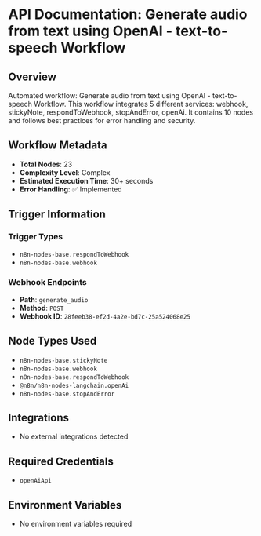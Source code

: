 # API Documentation: Generate audio from text using OpenAI - text-to-speech Workflow

## Overview
Automated workflow: Generate audio from text using OpenAI - text-to-speech Workflow. This workflow integrates 5 different services: webhook, stickyNote, respondToWebhook, stopAndError, openAi. It contains 10 nodes and follows best practices for error handling and security.

## Workflow Metadata
- **Total Nodes**: 23
- **Complexity Level**: Complex
- **Estimated Execution Time**: 30+ seconds
- **Error Handling**: ✅ Implemented

## Trigger Information
### Trigger Types
- `n8n-nodes-base.respondToWebhook`
- `n8n-nodes-base.webhook`

### Webhook Endpoints
- **Path**: `generate_audio`
- **Method**: `POST`
- **Webhook ID**: `28feeb38-ef2d-4a2e-bd7c-25a524068e25`


## Node Types Used
- `n8n-nodes-base.stickyNote`
- `n8n-nodes-base.webhook`
- `n8n-nodes-base.respondToWebhook`
- `@n8n/n8n-nodes-langchain.openAi`
- `n8n-nodes-base.stopAndError`

## Integrations
- No external integrations detected

## Required Credentials
- `openAiApi`

## Environment Variables
- No environment variables required
